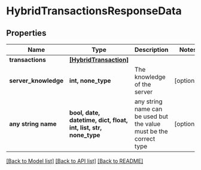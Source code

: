 # HybridTransactionsResponseData


## Properties
Name | Type | Description | Notes
------------ | ------------- | ------------- | -------------
**transactions** | [**[HybridTransaction]**](HybridTransaction.md) |  | 
**server_knowledge** | **int, none_type** | The knowledge of the server | [optional] 
**any string name** | **bool, date, datetime, dict, float, int, list, str, none_type** | any string name can be used but the value must be the correct type | [optional]

[[Back to Model list]](../README.md#documentation-for-models) [[Back to API list]](../README.md#documentation-for-api-endpoints) [[Back to README]](../README.md)


